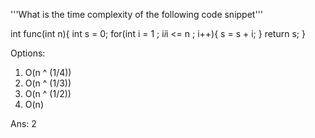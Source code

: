 '''What is the time complexity of the following code snippet'''

int func(int n){
  int s = 0;
  for(int i = 1 ; i*i*i <= n ; i++){
    s = s + i;
  }
  return s;
}

Options:
1. O(n ^ (1/4))
2. O(n ^ (1/3))
3. O(n ^ (1/2))
4. O(n)

Ans:
2
